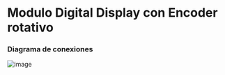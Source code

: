 # Modulo Digital Display con Encoder rotativo 

### Diagrama de conexiones
![image](https://user-images.githubusercontent.com/107881774/224454346-855305ab-480b-440f-a630-519fe2bb9e28.png)
